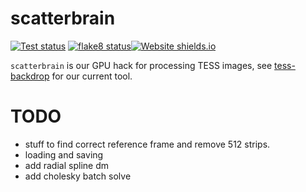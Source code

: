 # scatterbrain
<a href="https://github.com/christinahedges/scatterbrain/workflows/tests.yml"><img src="https://github.com/christinahedges/scatterbrain/workflows/pytest/badge.svg" alt="Test status"/></a> <a href="https://github.com/christinahedges/scatterbrain/workflows/flake8.yml"><img src="https://github.com/christinahedges/scatterbrain/workflows/flake8/badge.svg" alt="flake8 status"/></a>[![Website shields.io](https://img.shields.io/website-up-down-green-red/https://christinahedges.github.io/scatterbrain)](https://christinahedges.github.io/scatterbrain)


`scatterbrain` is our GPU hack for processing TESS images, see [tess-backdrop](https://ssdatalab.github.io/tess-backdrop/) for our current tool.

# TODO

* stuff to find correct reference frame and remove 512 strips.
* loading and saving
* add radial spline dm
* add cholesky batch solve
